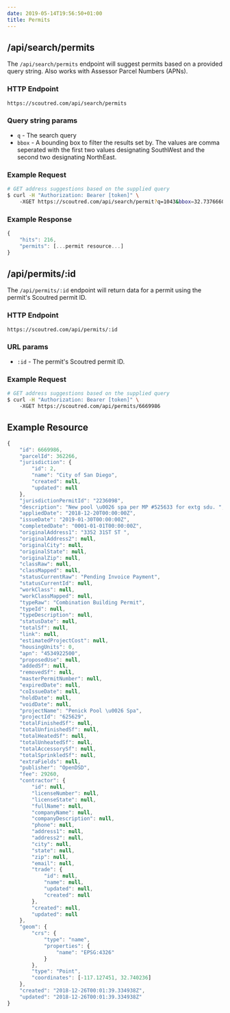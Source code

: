 ```yaml
---
date: 2019-05-14T19:56:50+01:00
title: Permits
---
```


## /api/search/permits

The `/api/search/permits` endpoint will suggest permits based on a provided query string. Also works with Assessor Parcel Numbers (APNs).

### HTTP Endpoint

`https://scoutred.com/api/search/permits`

### Query string params

* `q` - The search query
* `bbox` - A bounding box to filter the results set by. The values are comma seperated with the first two values designating SouthWest and the second two designating NorthEast.

### Example Request

```bash
# GET address suggestions based on the supplied query
$ curl -H "Authorization: Bearer [token]" \ 
    -XGET https://scoutred.com/api/search/permit?q=1043&bbox=32.73766608197677,-117.12972546369107,32.74250765848572,-117.12734902650817
```

### Example Response
```javascript
{
    "hits": 216,
    "permits": [...permit resource...]
}
```


## /api/permits/:id

The `/api/permits/:id` endpoint will return data for a permit using the permit's Scoutred permit ID.

### HTTP Endpoint

`https://scoutred.com/api/permits/:id`

### URL params

* `:id` - The permit's Scoutred permit ID.

### Example Request

```bash
# GET address suggestions based on the supplied query
$ curl -H "Authorization: Bearer [token]" \ 
    -XGET https://scoutred.com/api/permits/6669986
```


## Example Resource

```javascript
{
    "id": 6669986,
    "parcelId": 362266,
    "jurisdiction": {
        "id": 2,
        "name": "City of San Diego",
        "created": null,
        "updated": null
    },
    "jurisdictionPermitId": "2236098",
    "description": "New pool \u0026 spa per MP #525633 for extg sdu. ",
    "appliedDate": "2018-12-20T00:00:00Z",
    "issueDate": "2019-01-30T00:00:00Z",
    "completedDate": "0001-01-01T00:00:00Z",
    "originalAddress1": "3352 31ST ST ",
    "originalAddress2": null,
    "originalCity": null,
    "originalState": null,
    "originalZip": null,
    "classRaw": null,
    "classMapped": null,
    "statusCurrentRaw": "Pending Invoice Payment",
    "statusCurrentId": null,
    "workClass": null,
    "workClassMapped": null,
    "typeRaw": "Combination Building Permit",
    "typeId": null,
    "typeDescription": null,
    "statusDate": null,
    "totalSf": null,
    "link": null,
    "estimatedProjectCost": null,
    "housingUnits": 0,
    "apn": "4534922500",
    "proposedUse": null,
    "addedSf": null,
    "removedSf": null,
    "masterPermitNumber": null,
    "expiredDate": null,
    "coIssueDate": null,
    "holdDate": null,
    "voidDate": null,
    "projectName": "Penick Pool \u0026 Spa",
    "projectId": "625629",
    "totalFinishedSf": null,
    "totalUnfinishedSf": null,
    "totalHeatedSf": null,
    "totalUnheatedSf": null,
    "totalAccessorySf": null,
    "totalSprinkledSf": null,
    "extraFields": null,
    "publisher": "OpenDSD",
    "fee": 29260,
    "contractor": {
        "id": null,
        "licenseNumber": null,
        "licenseState": null,
        "fullName": null,
        "companyName": null,
        "companyDescription": null,
        "phone": null,
        "address1": null,
        "address2": null,
        "city": null,
        "state": null,
        "zip": null,
        "email": null,
        "trade": {
            "id": null,
            "name": null,
            "updated": null,
            "created": null
        },
        "created": null,
        "updated": null
    },
    "geom": {
        "crs": {
            "type": "name",
            "properties": {
                "name": "EPSG:4326"
            }
        },
        "type": "Point",
        "coordinates": [-117.127451, 32.740236]
    },
    "created": "2018-12-26T00:01:39.334938Z",
    "updated": "2018-12-26T00:01:39.334938Z"
}
```